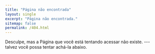 ```yaml
---
title: "Página não encontrada"
layout: single
excerpt: "Página não encontrada."
sitemap: false
permalink: /404.html
---
```


Desculpe, mas a Página que você está tentando acessar não existe. --- talvez você possa tentar achá-la abaixo.

<script type="text/javascript">
  var GOOG_FIXURL_LANG = 'en';
  var GOOG_FIXURL_SITE = '{{ site.url }}'
</script>
<script type="text/javascript"
  src="//linkhelp.clients.google.com/tbproxy/lh/wm/fixurl.js">
</script>
